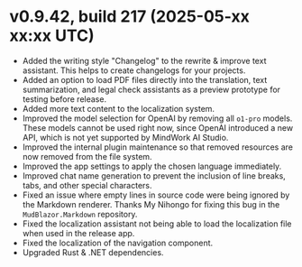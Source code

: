 # v0.9.42, build 217 (2025-05-xx xx:xx UTC)
- Added the writing style "Changelog" to the rewrite & improve text assistant. This helps to create changelogs for your projects.
- Added an option to load PDF files directly into the translation, text summarization, and legal check assistants as a preview prototype for testing before release.
- Added more text content to the localization system.
- Improved the model selection for OpenAI by removing all `o1-pro` models. These models cannot be used right now, since OpenAI introduced a new API, which is not yet supported by MindWork AI Studio.
- Improved the internal plugin maintenance so that removed resources are now removed from the file system.
- Improved the app settings to apply the chosen language immediately.
- Improved chat name generation to prevent the inclusion of line breaks, tabs, and other special characters.
- Fixed an issue where empty lines in source code were being ignored by the Markdown renderer. Thanks My Nihongo for fixing this bug in the `MudBlazor.Markdown` repository.
- Fixed the localization assistant not being able to load the localization file when used in the release app.
- Fixed the localization of the navigation component.
- Upgraded Rust & .NET dependencies.